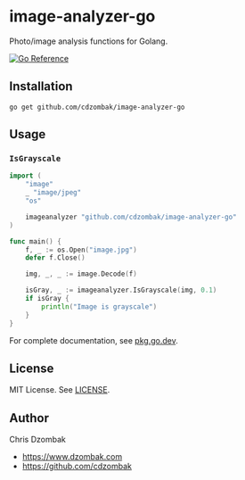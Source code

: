 # image-analyzer-go

Photo/image analysis functions for Golang.

[![Go Reference](https://pkg.go.dev/badge/github.com/cdzombak/image-analyzer-go.svg)](https://pkg.go.dev/github.com/cdzombak/image-analyzer-go)

## Installation

```shell
go get github.com/cdzombak/image-analyzer-go
```

## Usage

### `IsGrayscale`

```go
import (
    "image"
    _ "image/jpeg"
    "os"

    imageanalyzer "github.com/cdzombak/image-analyzer-go"
)

func main() {
    f, _ := os.Open("image.jpg")
    defer f.Close()

    img, _, _ := image.Decode(f)

    isGray, _ := imageanalyzer.IsGrayscale(img, 0.1)
    if isGray {
        println("Image is grayscale")
    }
}
```

For complete documentation, see [pkg.go.dev](https://pkg.go.dev/github.com/cdzombak/image-analyzer-go).

## License

MIT License. See [LICENSE](LICENSE).

## Author

Chris Dzombak
- https://www.dzombak.com
- https://github.com/cdzombak

